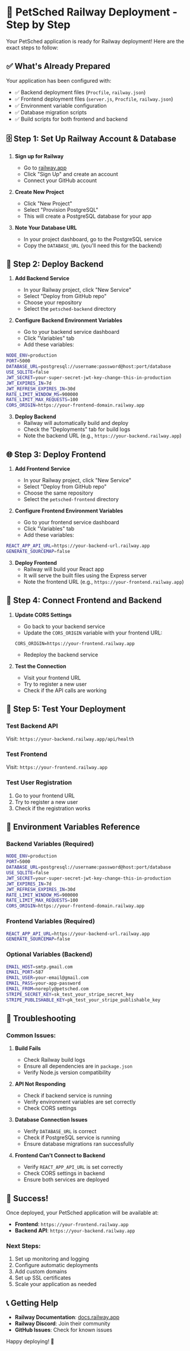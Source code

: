 # 🚀 PetSched Railway Deployment - Step by Step

Your PetSched application is ready for Railway deployment! Here are the exact steps to follow:

## ✅ What's Already Prepared

Your application has been configured with:
- ✅ Backend deployment files (`Procfile`, `railway.json`)
- ✅ Frontend deployment files (`server.js`, `Procfile`, `railway.json`)
- ✅ Environment variable configuration
- ✅ Database migration scripts
- ✅ Build scripts for both frontend and backend

## 🗄️ Step 1: Set Up Railway Account & Database

1. **Sign up for Railway**
   - Go to [railway.app](https://railway.app)
   - Click "Sign Up" and create an account
   - Connect your GitHub account

2. **Create New Project**
   - Click "New Project"
   - Select "Provision PostgreSQL"
   - This will create a PostgreSQL database for your app

3. **Note Your Database URL**
   - In your project dashboard, go to the PostgreSQL service
   - Copy the `DATABASE_URL` (you'll need this for the backend)

## 🔧 Step 2: Deploy Backend

1. **Add Backend Service**
   - In your Railway project, click "New Service"
   - Select "Deploy from GitHub repo"
   - Choose your repository
   - Select the `petsched-backend` directory

2. **Configure Backend Environment Variables**
   - Go to your backend service dashboard
   - Click "Variables" tab
   - Add these variables:

```bash
NODE_ENV=production
PORT=5000
DATABASE_URL=postgresql://username:password@host:port/database
USE_SQLITE=false
JWT_SECRET=your-super-secret-jwt-key-change-this-in-production
JWT_EXPIRES_IN=7d
JWT_REFRESH_EXPIRES_IN=30d
RATE_LIMIT_WINDOW_MS=900000
RATE_LIMIT_MAX_REQUESTS=100
CORS_ORIGIN=https://your-frontend-domain.railway.app
```

3. **Deploy Backend**
   - Railway will automatically build and deploy
   - Check the "Deployments" tab for build logs
   - Note the backend URL (e.g., `https://your-backend.railway.app`)

## 🌐 Step 3: Deploy Frontend

1. **Add Frontend Service**
   - In your Railway project, click "New Service"
   - Select "Deploy from GitHub repo"
   - Choose the same repository
   - Select the `petsched-frontend` directory

2. **Configure Frontend Environment Variables**
   - Go to your frontend service dashboard
   - Click "Variables" tab
   - Add these variables:

```bash
REACT_APP_API_URL=https://your-backend-url.railway.app
GENERATE_SOURCEMAP=false
```

3. **Deploy Frontend**
   - Railway will build your React app
   - It will serve the built files using the Express server
   - Note the frontend URL (e.g., `https://your-frontend.railway.app`)

## 🔗 Step 4: Connect Frontend and Backend

1. **Update CORS Settings**
   - Go back to your backend service
   - Update the `CORS_ORIGIN` variable with your frontend URL:
   ```
   CORS_ORIGIN=https://your-frontend.railway.app
   ```
   - Redeploy the backend service

2. **Test the Connection**
   - Visit your frontend URL
   - Try to register a new user
   - Check if the API calls are working

## 🧪 Step 5: Test Your Deployment

### Test Backend API
Visit: `https://your-backend.railway.app/api/health`

### Test Frontend
Visit: `https://your-frontend.railway.app`

### Test User Registration
1. Go to your frontend URL
2. Try to register a new user
3. Check if the registration works

## 🔧 Environment Variables Reference

### Backend Variables (Required)
```bash
NODE_ENV=production
PORT=5000
DATABASE_URL=postgresql://username:password@host:port/database
USE_SQLITE=false
JWT_SECRET=your-super-secret-jwt-key-change-this-in-production
JWT_EXPIRES_IN=7d
JWT_REFRESH_EXPIRES_IN=30d
RATE_LIMIT_WINDOW_MS=900000
RATE_LIMIT_MAX_REQUESTS=100
CORS_ORIGIN=https://your-frontend-domain.railway.app
```

### Frontend Variables (Required)
```bash
REACT_APP_API_URL=https://your-backend-url.railway.app
GENERATE_SOURCEMAP=false
```

### Optional Variables (Backend)
```bash
EMAIL_HOST=smtp.gmail.com
EMAIL_PORT=587
EMAIL_USER=your-email@gmail.com
EMAIL_PASS=your-app-password
EMAIL_FROM=noreply@petsched.com
STRIPE_SECRET_KEY=sk_test_your_stripe_secret_key
STRIPE_PUBLISHABLE_KEY=pk_test_your_stripe_publishable_key
```

## 🚨 Troubleshooting

### Common Issues:

1. **Build Fails**
   - Check Railway build logs
   - Ensure all dependencies are in `package.json`
   - Verify Node.js version compatibility

2. **API Not Responding**
   - Check if backend service is running
   - Verify environment variables are set correctly
   - Check CORS settings

3. **Database Connection Issues**
   - Verify `DATABASE_URL` is correct
   - Check if PostgreSQL service is running
   - Ensure database migrations ran successfully

4. **Frontend Can't Connect to Backend**
   - Verify `REACT_APP_API_URL` is set correctly
   - Check CORS settings in backend
   - Ensure both services are deployed

## 🎉 Success!

Once deployed, your PetSched application will be available at:
- **Frontend**: `https://your-frontend.railway.app`
- **Backend API**: `https://your-backend.railway.app`

### Next Steps:
1. Set up monitoring and logging
2. Configure automatic deployments
3. Add custom domains
4. Set up SSL certificates
5. Scale your application as needed

## 📞 Getting Help

- **Railway Documentation**: [docs.railway.app](https://docs.railway.app)
- **Railway Discord**: Join their community
- **GitHub Issues**: Check for known issues

Happy deploying! 🚀 